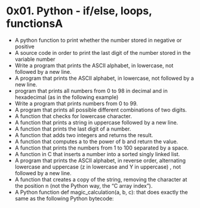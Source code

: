 # 0x01. Python - if/else, loops, functionsA
* A python function to print whether the number stored in negative or positive
* A source code in order to print the last digit of the number stored in the variable number
* Write a program that prints the ASCII alphabet, in lowercase, not followed by a new line.
* A program that prints the ASCII alphabet, in lowercase, not followed by a new line.
* program that prints all numbers from 0 to 98 in decimal and in hexadecimal (as in the following example)
* Write a program that prints numbers from 0 to 99.
* A  program that prints all possible different combinations of two digits.
* A function that checks for lowercase character.
* A  function that prints a string in uppercase followed by a new line.
* A function that prints the last digit of a number.
* A function that adds two integers and returns the result.
* A  function that computes a to the power of b and return the value.
* A function that prints the numbers from 1 to 100 separated by a space.
* A function in C that inserts a number into a sorted singly linked list.
* A program that prints the ASCII alphabet, in reverse order, alternating lowercase and uppercase (z in lowercase and Y in uppercase) , not followed by a new line.
* A function that creates a copy of the string, removing the character at the position n (not the Python way, the “C array index”).
* A  Python function def magic_calculation(a, b, c): that does exactly the same as the following Python bytecode:
